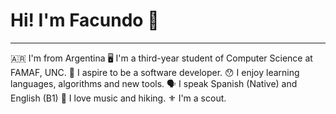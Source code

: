 # Hi! I'm Facundo 👋
---
🇦🇷 I'm from Argentina
🖥️ I'm a third-year student of Computer Science at FAMAF, UNC.
🚀 I aspire to be a software developer.
😯 I enjoy learning languages, algorithms and new tools.
🗣️ I speak Spanish (Native) and English (B1)
🎵 I love music and hiking.
⚜️ I'm a scout.
